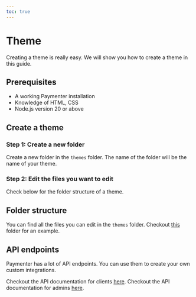 ```yaml
---
toc: true
---
```

# Theme

Creating a theme is really easy. We will show you how to create a theme in this guide.

## Prerequisites

- A working Paymenter installation
- Knowledge of HTML, CSS 
- Node.js version 20 or above

## Create a theme

### Step 1: Create a new folder

Create a new folder in the `themes` folder. The name of the folder will be the name of your theme.

### Step 2: Edit the files you want to edit

Check below for the folder structure of a theme.

## Folder structure

You can find all the files you can edit in the `themes` folder. Checkout [this](https://github.com/Paymenter/Paymenter/tree/master/themes/default) folder for an example.

## API endpoints

Paymenter has a lot of API endpoints. You can use them to create your own custom integrations.

Checkout the API documentation for clients [here](https://paymenter.org/api/clients/).
Checkout the API documentation for admins [here](https://paymenter.org/api/admin/).

